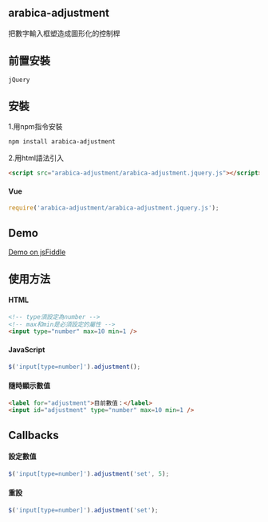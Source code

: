 ## arabica-adjustment
把數字輸入框塑造成圖形化的控制桿
## 前置安裝
    jQuery
## 安裝
1.用npm指令安裝
```sh
npm install arabica-adjustment
```
2.用html語法引入
```html
<script src="arabica-adjustment/arabica-adjustment.jquery.js"></script>
```
#### Vue
```javascript
require('arabica-adjustment/arabica-adjustment.jquery.js');
```
## Demo
[Demo on jsFiddle](https://jsfiddle.net/Palehorse/3qon58g0/27/)
## 使用方法
#### HTML
```html
<!-- type須設定為number -->
<!-- max和min是必須設定的屬性 -->
<input type="number" max=10 min=1 />
```
#### JavaScript
```javascript
$('input[type=number]').adjustment();
```
#### 隨時顯示數值
```html
<label for="adjustment">目前數值：</label>
<input id="adjustment" type="number" max=10 min=1 />
```
## Callbacks
#### 設定數值
```javascript
$('input[type=number]').adjustment('set', 5);
```
#### 重設
```javascript
$('input[type=number]').adjustment('set');
```

